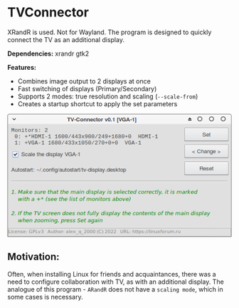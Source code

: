 # TVConnector
XRandR is used. Not for Wayland. The program is designed to quickly connect the TV as an additional display.

**Dependencies:** xrandr gtk2

**Features:**
+ Combines image output to 2 displays at once
+ Fast switching of displays (Primary/Secondary)
+ Supports 2 modes: true resolution and scaling (`--scale-from`)
+ Creates a startup shortcut to apply the set parameters

![](https://github.com/AKotov-dev/TVConnector/blob/main/ScreenShot1.png)

Motivation:
--
Often, when installing Linux for friends and acquaintances, there was a need to configure collaboration with TV, as with an additional display. The analogue of this program - `ARandR` does not have a `scaling mode`, which in some cases is necessary.
